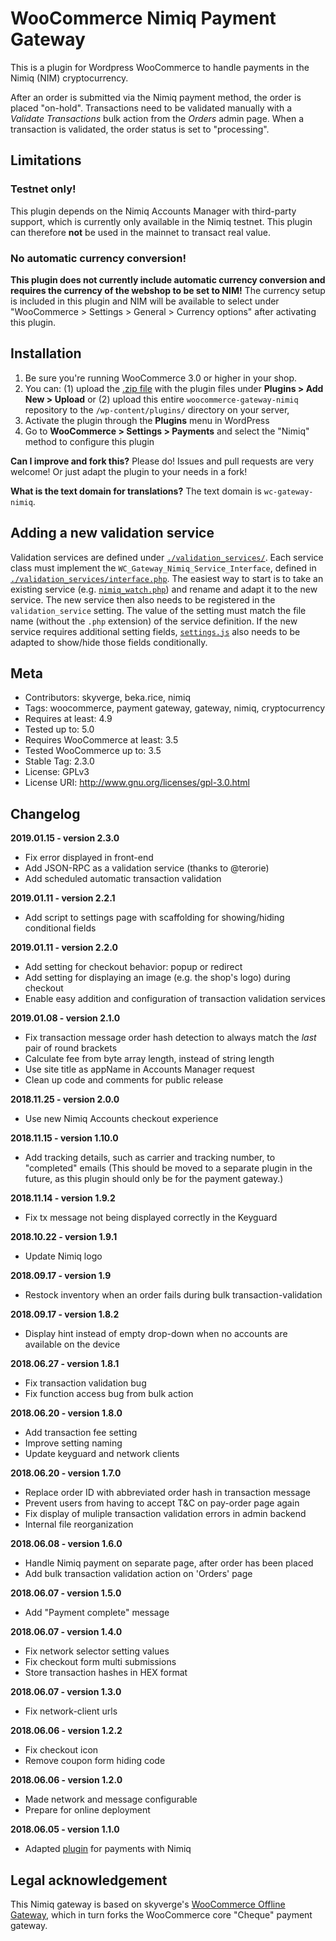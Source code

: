 # WooCommerce Nimiq Payment Gateway

This is a plugin for Wordpress WooCommerce to handle payments in the Nimiq (NIM) cryptocurrency.

After an order is submitted via the Nimiq payment method, the order is placed "on-hold".
Transactions need to be validated manually with a *Validate Transactions* bulk action from the *Orders* admin page.
When a transaction is validated, the order status is set to "processing".

## Limitations

### Testnet only!
This plugin depends on the Nimiq Accounts Manager with third-party support, which is currently only available in
the Nimiq testnet. This plugin can therefore **not** be used in the mainnet to transact real value.

### No automatic currency conversion!
**This plugin does not currently include automatic currency conversion and requires the currency of the webshop to be set to NIM!**
The currency setup is included in this plugin and NIM will be available to select under
"WooCommerce &gt; Settings &gt; General &gt; Currency options" after activating this plugin.

## Installation

1. Be sure you're running WooCommerce 3.0 or higher in your shop.
2. You can:
    (1) upload the [.zip file](https://github.com/nimiq/woocommerce-gateway-nimiq/archive/master.zip)
        with the plugin files under **Plugins &gt; Add New &gt; Upload** or
    (2) upload this entire `woocommerce-gateway-nimiq` repository to the `/wp-content/plugins/` directory on your server,
3. Activate the plugin through the **Plugins** menu in WordPress
4. Go to **WooCommerce &gt; Settings &gt; Payments** and select the "Nimiq" method to configure this plugin

**Can I improve and fork this?**
Please do! Issues and pull requests are very welcome! Or just adapt the plugin to your needs in a fork!

**What is the text domain for translations?**
The text domain is `wc-gateway-nimiq`.

## Adding a new validation service

Validation services are defined under [`./validation_services/`](./validation_services/).
Each service class must implement the `WC_Gateway_Nimiq_Service_Interface`, defined
in [`./validation_services/interface.php`](./validation_services/interface.php).
The easiest way to start is to take an existing service (e.g.
[`nimiq_watch.php`](./validation_services/nimiq_watch.php)) and rename and adapt
it to the new service.
The new service then also needs to be registered in the `validation_service` setting.
The value of the setting must match the file name (without the `.php` extension)
of the service definition.
If the new service requires additional setting fields, [`settings.js`](./js/settings.js)
also needs to be adapted to show/hide those fields conditionally.

## Meta

- Contributors: skyverge, beka.rice, nimiq
- Tags: woocommerce, payment gateway, gateway, nimiq, cryptocurrency
- Requires at least: 4.9
- Tested up to: 5.0
- Requires WooCommerce at least: 3.5
- Tested WooCommerce up to: 3.5
- Stable Tag: 2.3.0
- License: GPLv3
- License URI: http://www.gnu.org/licenses/gpl-3.0.html

## Changelog

**2019.01.15 - version 2.3.0**
* Fix error displayed in front-end
* Add JSON-RPC as a validation service (thanks to @terorie)
* Add scheduled automatic transaction validation

**2019.01.11 - version 2.2.1**
* Add script to settings page with scaffolding for showing/hiding conditional fields

**2019.01.11 - version 2.2.0**
* Add setting for checkout behavior: popup or redirect
* Add setting for displaying an image (e.g. the shop's logo) during checkout
* Enable easy addition and configuration of transaction validation services

**2019.01.08 - version 2.1.0**
* Fix transaction message order hash detection to always match the *last* pair of round brackets
* Calculate fee from byte array length, instead of string length
* Use site title as appName in Accounts Manager request
* Clean up code and comments for public release

**2018.11.25 - version 2.0.0**
- Use new Nimiq Accounts checkout experience

**2018.11.15 - version 1.10.0**
- Add tracking details, such as carrier and tracking number, to "completed" emails
  (This should be moved to a separate plugin in the future, as this plugin should only be for the payment gateway.)

**2018.11.14 - version 1.9.2**
- Fix tx message not being displayed correctly in the Keyguard

**2018.10.22 - version 1.9.1**
- Update Nimiq logo

**2018.09.17 - version 1.9**
- Restock inventory when an order fails during bulk transaction-validation

**2018.09.17 - version 1.8.2**
- Display hint instead of empty drop-down when no accounts are available on the device

**2018.06.27 - version 1.8.1**
- Fix transaction validation bug
- Fix function access bug from bulk action

**2018.06.20 - version 1.8.0**
- Add transaction fee setting
- Improve setting naming
- Update keyguard and network clients

**2018.06.20 - version 1.7.0**
- Replace order ID with abbreviated order hash in transaction message
- Prevent users from having to accept T&C on pay-order page again
- Fix display of muliple transaction validation errors in admin backend
- Internal file reorganization

**2018.06.08 - version 1.6.0**
- Handle Nimiq payment on separate page, after order has been placed
- Add bulk transaction validation action on 'Orders' page

**2018.06.07 - version 1.5.0**
- Add "Payment complete" message

**2018.06.07 - version 1.4.0**
- Fix network selector setting values
- Fix checkout form multi submissions
- Store transaction hashes in HEX format

**2018.06.07 - version 1.3.0**
- Fix network-client urls

**2018.06.06 - version 1.2.2**
- Fix checkout icon
- Remove coupon form hiding code

**2018.06.06 - version 1.2.0**
- Made network and message configurable
- Prepare for online deployment

**2018.06.05 - version 1.1.0**
- Adapted [plugin](https://github.com/bekarice/woocommerce-gateway-offline) for payments with Nimiq

## Legal acknowledgement
This Nimiq gateway is based on skyverge's [WooCommerce Offline Gateway](https://github.com/bekarice/woocommerce-gateway-offline),
which in turn forks the WooCommerce core "Cheque" payment gateway.

